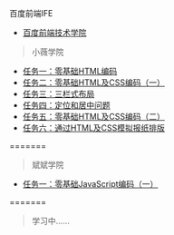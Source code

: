 百度前端IFE
* [百度前端技术学院](http://ife.baidu.com/)

> 小薇学院

* [任务一：零基础HTML编码](https://cwwoliver.github.io/Baidu-IFE/xiaoweicollege/task01/task01.html)
* [任务二：零基础HTML及CSS编码（一）](https://cwwoliver.github.io/Baidu-IFE/xiaoweicollege/task02/task02.html)
* [任务三：三栏式布局](https://cwwoliver.github.io/Baidu-IFE/xiaoweicollege/task03/task03.html)
* [任务四：定位和居中问题](https://cwwoliver.github.io/Baidu-IFE/xiaoweicollege/task04/task04.html)
* [任务五：零基础HTML及CSS编码（二）](https://cwwoliver.github.io/Baidu-IFE/xiaoweicollege/task05/task05.html)
* [任务六：通过HTML及CSS模拟报纸排版](https://cwwoliver.github.io/Baidu-IFE/xiaoweicollege/task06/task06.html)

=======

> 斌斌学院

* [任务一：零基础JavaScript编码（一）](https://cwwoliver.github.io/Baidu-IFE/binbincollege/task01/task01.html)



=======


> 学习中......
